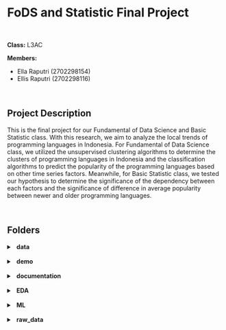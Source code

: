 # FoDS and Statistic Final Project

<br>

**Class:** L3AC

**Members:**
- Ella Raputri (2702298154)
- Ellis Raputri (2702298116)

<br>

## Project Description
This is the final project for our Fundamental of Data Science and Basic Statistic class. With this research, we aim to analyze the local trends of programming languages in Indonesia. For Fundamental of Data Science class, we utilized the unsupervised clustering algorithms to determine the clusters of programming languages in Indonesia and the classification algorithms to predict the popularity of the programming languages based on other time series factors. Meanwhile, for Basic Statistic class, we tested our hypothesis to determine the significance of the dependency between each factors and the significance of difference in average popularity between newer and older programming languages.

<br>

## Folders
<details>
<summary>&ensp;<b>data</b></summary>

- Contains the data for our research, which are the job scraping result, name of programming languages, monthly Google Trends, monthly Wikipedia views, yearly Stack Overflow user count, monthly TIOBE Index, and the result of the merge of all the dataset.

- Also contains the normalized data (in the normalised folder) for languages that are considered 'popular' based on the clustering result. These dataset will be used for classification algorithms.
</details>

<br>

<details>
<summary>&ensp;<b>demo</b></summary>

- Contains the demo to predict the popularity (TIOBE Index or Google Trends) of the language.

- The languages that are selected into the demo are languages that has high model accuracy for their data and is considered 'popular' based on the clustering result.

</details>

<br>
<details>
<summary>&ensp;<b>documentation</b></summary>

- Contains the reports for our final project, which are the Fundamental of Data Science and Basic Statistic final reports.
</details>


<br>
<details>
<summary>&ensp;<b>EDA</b></summary>

- Contains the plot (graph/data visualization) for our exploratory data analysis part of this project.
- The stat_count.ipynb and stat2.ipynb are used to make us easy to get the number of observations that will further be used in our statistical analysis.
</details>



<br>
<details>
<summary>&ensp;<b>ML</b></summary>

- Contains the machine learning methods that we enforced in our project, which is the classification, unsupervised clustering, and time series analysis.

</details>

<br>
<details>
<summary>&ensp;<b>raw_data</b></summary>

- Contains the raw data and cleaning process for our project.
- The cleaned data is in the 'data' folder.

</details>
<br>